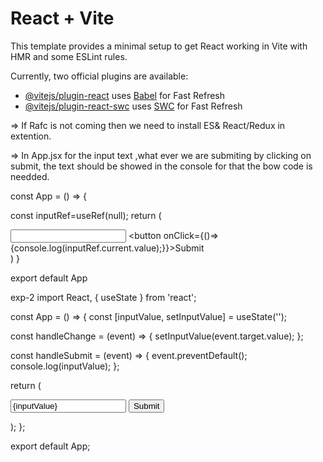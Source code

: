 # React + Vite

This template provides a minimal setup to get React working in Vite with HMR and some ESLint rules.

Currently, two official plugins are available:

- [@vitejs/plugin-react](https://github.com/vitejs/vite-plugin-react/blob/main/packages/plugin-react/README.md) uses [Babel](https://babeljs.io/) for Fast Refresh
- [@vitejs/plugin-react-swc](https://github.com/vitejs/vite-plugin-react-swc) uses [SWC](https://swc.rs/) for Fast Refresh


=> If Rafc is not coming then we need to install ES& React/Redux in extention.



=>
In App.jsx
for the input text ,what ever we are submiting by clicking on submit, the text should be showed in the console for that the bow code is needded.

const App = () => {

  const inputRef=useRef(null);
  return (
    <div>
      <input ref={inputRef} type="text" />
      <button onClick={()=>{console.log(inputRef.current.value);}}>Submit</button>
    </div>
  )
}

export default App



exp-2
import React, { useState } from 'react';

const App = () => {
  const [inputValue, setInputValue] = useState('');

  const handleChange = (event) => {
    setInputValue(event.target.value);
  };

  const handleSubmit = (event) => {
    event.preventDefault();
    console.log(inputValue);
  };

  return (
    <div>
      <form onSubmit={handleSubmit}>
        <input type="text" value={inputValue} onChange={handleChange} />
        <button type="submit">Submit</button>
      </form>
    </div>
  );
};

export default App;
